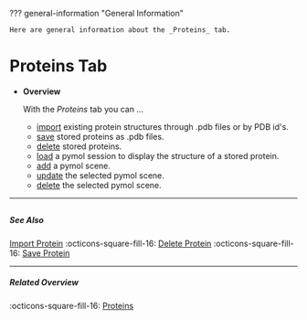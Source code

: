 ??? general-information "General Information"
    
    Here are general information about the _Proteins_ tab.

# Proteins Tab
<div class="grid cards" markdown>

-   __Overview__

     With the _Proteins_ tab you can ...

    - [import](protein_import.md) existing protein structures through .pdb files or by PDB id's.
    - [save](protein_save.md) stored proteins as .pdb files.
    - [delete](protein_delete.md) stored proteins.
    - [load](protein_load_session.md) a pymol session to display the structure of a stored protein.
    - [add](protein_add_scene.md) a pymol scene.
    - [update](protein_update_scene.md) the selected pymol scene.
    - [delete](protein_delete_scene.md) the selected pymol scene.

</div>

---
##

##### See Also
[Import Protein](protein_import.md) :octicons-square-fill-16: [Delete Protein](protein_delete.md) :octicons-square-fill-16: [Save Protein](protein_save.md)

---

##### Related Overview
:octicons-square-fill-16: [Proteins](index.md)